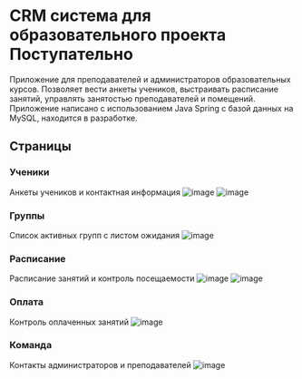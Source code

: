 # CRM система для образовательного проекта Поступательно
Приложение для преподавателей и администраторов образовательных курсов.
Позволяет вести анкеты учеников, выстраивать расписание занятий, управлять занятостью преподавателей и помещений.
Приложение написано с использованием Java Spring с базой данных на MySQL, находится в разработке.
## Страницы
### Ученики
Анкеты учеников и контактная информация
![image](https://github.com/ale-otterly/postupatelno/assets/145755463/42a9abfb-e3e4-4067-8b66-97fc8bece7ea)
![image](https://github.com/ale-otterly/postupatelno/assets/145755463/59746cb9-00bc-4d16-b40b-43570456976d)

### Группы
Список активных групп с листом ожидания
![image](https://github.com/ale-otterly/postupatelno/assets/145755463/a4fbaffc-62fe-4909-baae-b424c0bb7852)

### Расписание
Расписание занятий и контроль посещаемости
![image](https://github.com/ale-otterly/postupatelno/assets/145755463/52036af7-7fc6-424a-9b94-cc299af01fee)
![image](https://github.com/ale-otterly/postupatelno/assets/145755463/0a65181c-c7ef-4323-91f4-8ea712506552)

### Оплата
Контроль оплаченных занятий
![image](https://github.com/ale-otterly/postupatelno/assets/145755463/079a2037-a1f1-42d1-a0b3-601c0c082b2b)

### Команда
Контакты администраторов и преподавателей
![image](https://github.com/ale-otterly/postupatelno/assets/145755463/e7afee39-455f-42fd-ace2-cc58c5e4b78b)
